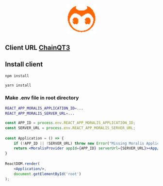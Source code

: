 <div align="center">
    <p align="center">
      <img src="public/orange.png" alt="ChainQT3" width="100" height="100" />
    </p>
</div>

## Client URL [ChainQT3](https://chainqt3.com/)

## Install client

```sh
npm install
```

```sh
yarn install
```

### Make .env file in root directory
```sh
REACT_APP_MORALIS_APPLICATION_ID=...
REACT_APP_MORALIS_SERVER_URL=...
```

```jsx
const APP_ID = process.env.REACT_APP_MORALIS_APPLICATION_ID;
const SERVER_URL = process.env.REACT_APP_MORALIS_SERVER_URL;

const Application = () => {
    if (!APP_ID || !SERVER_URL) throw new Error("Missing Moralis Application ID or Server URL. Make sure to set your .env file.");
    return <MoralisProvider appId={APP_ID} serverUrl={SERVER_URL}><App/></MoralisProvider>
}

ReactDOM.render(
    <Application/>,
    document.getElementById('root')
);
```

